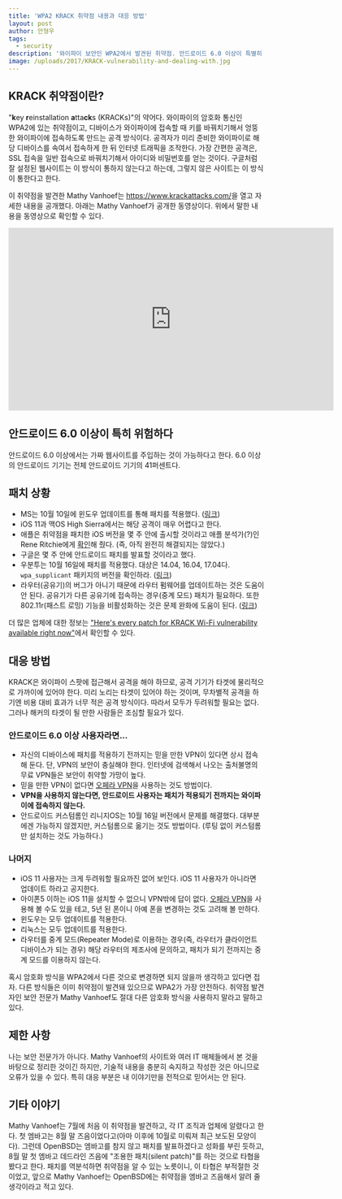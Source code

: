 ```yaml
---
title: 'WPA2 KRACK 취약점 내용과 대응 방법'
layout: post
author: 안형우
tags: 
  - security
description: '와이파이 보안인 WPA2에서 발견된 취약점. 안드로이드 6.0 이상이 특별히 취약한데, 패치는 아직이다. 윈도우는 업데이트하면 문제 없다.'
image: /uploads/2017/KRACK-vulnerability-and-dealing-with.jpg
---
```



## KRACK 취약점이란?

"**k**ey **r**einstallation **a**tta**ck**s (KRACKs)"의 약어다. 와이파이의 암호화 통신인 WPA2에 있는 취약점이고, 디바이스가 와이파이에 접속할 때 키를 바꿔치기해서 엉뚱한 와이파이에 접속하도록 만드는 공격 방식이다. 공격자가 미리 준비한 와이파이로 해당 디바이스를 속여서 접속하게 한 뒤 인터넷 트래픽을 조작한다. 가장 간편한 공격은, SSL 접속을 일반 접속으로 바꿔치기해서 아이디와 비밀번호를 얻는 것이다. 구글처럼 잘 설정된 웹사이트는 이 방식이 통하지 않는다고 하는데, 그렇지 않은 사이트는 이 방식이 통한다고 한다.

이 취약점을 발견한 Mathy Vanhoef는 <https://www.krackattacks.com/>을 열고 자세한 내용을 공개했다. 아래는 Mathy Vanhoef가 공개한 동영상이다. 위에서 말한 내용을 동영상으로 확인할 수 있다. 

<div class="video-container">
    <div class="video-container__inner">
        <iframe src="https://player.vimeo.com/video/238827849" width="640" height="360" frameborder="0" webkitallowfullscreen mozallowfullscreen allowfullscreen></iframe>
    </div>
</div>


## 안드로이드 6.0 이상이 특히 위험하다

안드로이드 6.0 이상에서는 가짜 웹사이트를 주입하는 것이 가능하다고 한다. 6.0 이상의 안드로이드 기기는 전체 안드로이드 기기의 41퍼센트다.


## 패치 상황

- MS는 10월 10일에 윈도우 업데이트를 통해 패치를 적용했다. ([링크](https://www.bleepingcomputer.com/news/security/microsoft-quietly-patched-the-krack-wpa2-vulnerability-last-week/))
- iOS 11과 맥OS High Sierra에서는 해당 공격이 매우 어렵다고 한다. 
- 애플은 취약점을 패치한 iOS 버전을 몇 주 안에 출시할 것이라고 애플 분석가(?)인 Rene Ritchie에게 [확인](https://twitter.com/reneritchie/status/919988216501030914)해 줬다. (즉, 아직 완전히 해결되지는 않았다.)
- 구글은 몇 주 안에 안드로이드 패치를 발표할 것이라고 했다.
- 우분투는 10월 16일에 패치를 적용했다. 대상은 14.04, 16.04, 17.04다. `wpa_supplicant` 패키지의 버전을 확인하라. ([링크](https://usn.ubuntu.com/usn/usn-3455-1/))
- 라우터(공유기)의 버그가 아니기 때문에 라우터 펌웨어를 업데이트하는 것은 도움이 안 된다. 공유기가 다른 공유기에 접속하는 경우(중계 모드) 패치가 필요하다. 또한 802.11r(패스트 로밍) 기능을 비활성화하는 것은 문제 완화에 도움이 된다. ([링크](https://www.krackattacks.com/#faq))

더 많은 업체에 대한 정보는 ["Here's every patch for KRACK Wi-Fi vulnerability available right now"](http://www.zdnet.com/article/here-is-every-patch-for-krack-wi-fi-attack-available-right-now/)에서 확인할 수 있다.


## 대응 방법

KRACK은 와이파이 스팟에 접근해서 공격을 해야 하므로, 공격 기기가 타겟에 물리적으로 가까이에 있어야 한다. 미리 노리는 타겟이 있어야 하는 것이며, 무차별적 공격을 하기엔 비용 대비 효과가 너무 적은 공격 방식이다.  따라서 모두가 두려워할 필요는 없다. 그러나 해커의 타겟이 될 만한 사람들은 조심할 필요가 있다.

### 안드로이드 6.0 이상 사용자라면...

- 자신의 디바이스에 패치를 적용하기 전까지는 믿을 만한 VPN이 있다면 상시 접속해 둔다. 단, VPN의 보안이 충실해야 한다. 인터넷에 검색해서 나오는 출처불명의 무료 VPN들은 보안이 취약할 가망이 높다.
- 믿을 만한 VPN이 없다면 [오페라 VPN](https://www.operavpn.com/)을 사용하는 것도 방법이다.
- **VPN을 사용하지 않는다면, 안드로이드 사용자는 패치가 적용되기 전까지는 와이파이에 접속하지 않는다.**
- 안드로이드 커스텀롬인 리니지OS는 10월 16일 버전에서 문제를 해결했다. 대부분에겐 가능하지 않겠지만, 커스텀롬으로 옮기는 것도 방법이다. (루팅 없이 커스텀롬만 설치하는 것도 가능하다.)

### 나머지

- iOS 11 사용자는 크게 두려워할 필요까진 없어 보인다. iOS 11 사용자가 아니라면 업데이트 하라고 공지한다.
- 아이폰5 이하는 iOS 11을 설치할 수 없으니 VPN밖에 답이 없다. [오페라 VPN](https://www.operavpn.com/)을 사용해 볼 수도 있을 테고, 5년 된 폰이니 아예 폰을 변경하는 것도 고려해 볼 만하다.
- 윈도우는 모두 업데이트를 적용한다.
- 리눅스는 모두 업데이트를 적용한다. 
- 라우터를 중계 모드(Repeater Mode)로 이용하는 경우(즉, 라우터가 클라이언트 디바이스가 되는 경우) 해당 라우터의 제조사에 문의하고, 패치가 되기 전까지는 중계 모드를 이용하지 않는다. 

혹시 암호화 방식을 WPA2에서 다른 것으로 변경하면 되지 않을까 생각하고 있다면 접자. 다른 방식들은 이미 취약점이 발견돼 있으므로 WPA2가 가장 안전하다. 취약점 발견자인 보안 전문가 Mathy Vanhoef도 절대 다른 암호화 방식을 사용하지 말라고 말하고 있다.


## 제한 사항

나는 보안 전문가가 아니다. Mathy Vanhoef의 사이트와 여러 IT 매체들에서 본 것을 바탕으로 정리한 것이긴 하지만, 기술적 내용을 충분히 숙지하고 작성한 것은 아니므로 오류가 있을 수 있다. 특히 대응 부분은 내 이야기만을 전적으로 믿어서는 안 된다. 


## 기타 이야기

Mathy Vanhoef는 7월에 처음 이 취약점을 발견하고, 각 IT 조직과 업체에 알렸다고 한다. 첫 엠바고는 8월 말 즈음이었다고(아마 이후에 10월로 미뤄져 최근 보도된 모양이다). 그런데 OpenBSD는 엠바고를 참지 않고 패치를 발표하겠다고 성화를 부린 듯하고, 8월 말 첫 엠바고 데드라인 즈음에 "조용한 패치(silent patch)"를 하는 것으로 타협을 봤다고 한다. 패치를 역분석하면 취약점을 알 수 있는 노릇이니, 이 타협은 부적절한 것이었고, 앞으로 Mathy Vanhoef는 OpenBSD에는 취약점을 엠바고 즈음해서 알려 줄 생각이라고 적고 있다. 



